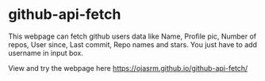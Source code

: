 # github-api-fetch

This webpage can fetch github users data like Name, Profile pic, Number of repos, User since, Last commit, Repo names and stars.
You just have to add username in input box.

View and try the webpage here
https://ojasrm.github.io/github-api-fetch/
